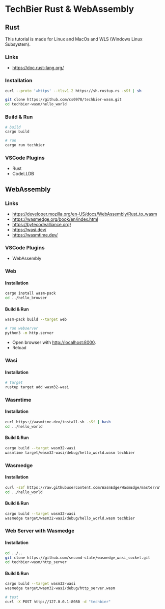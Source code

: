 # TechBier Rust & WebAssembly

## Rust

This tutorial is made for Linux and MacOs and WLS (Windows Linux Subsystem).

### Links

* <https://doc.rust-lang.org/>

### Installation

```bash
curl --proto '=https' --tlsv1.2 https://sh.rustup.rs -sSf | sh

git clone https://github.com/cs0978/techbier-wasm.git
cd techbier-wasm/hello_world
```

### Build & Run

```bash
# build
cargo build

# run
cargo run techbier
```

### VSCode Plugins

* Rust
* CodeLLDB

## WebAssembly

### Links

* <https://developer.mozilla.org/en-US/docs/WebAssembly/Rust_to_wasm>
* <https://wasmedge.org/book/en/index.html>
* <https://bytecodealliance.org/>
* <https://wasi.dev/>
* <https://wasmtime.dev/>

### VSCode Plugins

* WebAssembly

### Web

#### Installation

```bash
cargo install wasm-pack
cd ../hello_browser
```

#### Build & Run

```bash
wasm-pack build --target web

# run webserver
python3 -m http.server
```

* Open browser with <http://localhost:8000>.
* Reload

### Wasi

#### Installation

```bash
# target
rustup target add wasm32-wasi
```

### Wasmtime

#### Installation

```bash
curl https://wasmtime.dev/install.sh -sSf | bash
cd ../hello_world
```

#### Build & Run

```bash
cargo build --target wasm32-wasi
wasmtime target/wasm32-wasi/debug/hello_world.wasm techbier
```

### Wasmedge

#### Installation

```bash
curl -sSf https://raw.githubusercontent.com/WasmEdge/WasmEdge/master/utils/install.sh | bash
cd ../hello_world
```

#### Build & Run

```bash
cargo build --target wasm32-wasi
wasmedge target/wasm32-wasi/debug/hello_world.wasm techbier
```

### Web Server with Wasmedge

#### Installation

```bash
cd ../..
git clone https://github.com/second-state/wasmedge_wasi_socket.git
cd techbier-wasm/http_server
```

#### Build & Run

```bash
cargo build --target wasm32-wasi
wasmedge target/wasm32-wasi/debug/http_server.wasm

# test
curl -X POST http://127.0.0.1:8080 -d "techbier"
```
